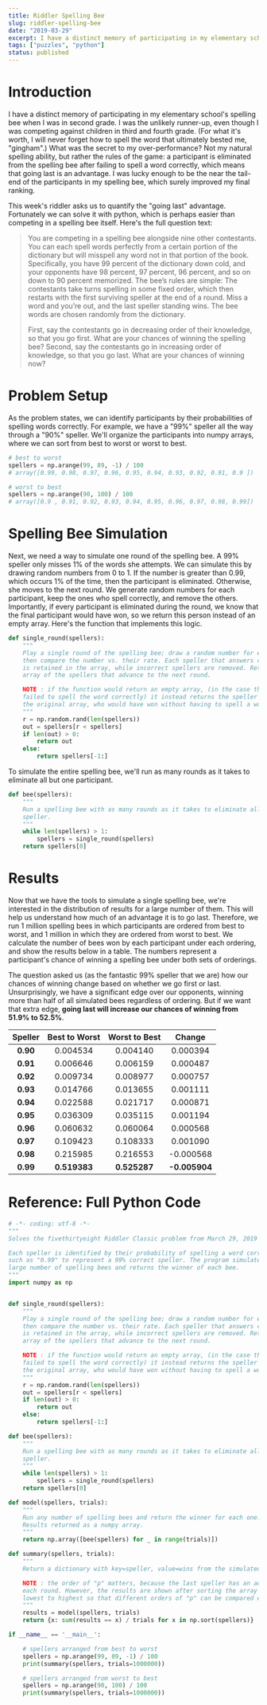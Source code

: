```yaml
---
title: Riddler Spelling Bee
slug: riddler-spelling-bee
date: "2019-03-29"
excerpt: I have a distinct memory of participating in my elementary school's spelling bee when I was in second grade. I was the unlikely runner-up, even though I was competing against children in third and fourth grade. What was the secret to my over-performance? Not my natural spelling ability, but rather the rules of the game - a participant is eliminated from the spelling bee after failing to spell a word correctly, which means that going last is an advantage. I was lucky enough to be the near the tail-end of the participants in my spelling bee, which surely improved my final ranking. This week's Riddler asks us to quantify that advantage.
tags: ["puzzles", "python"]
status: published
---
```


# Introduction

I have a distinct memory of participating in my elementary school's spelling bee when I was in second grade. I was the unlikely runner-up, even though I was competing against children in third and fourth grade. (For what it's worth, I will never forget how to spell the word that ultimately bested me, "gingham".) What was the secret to my over-performance? Not my natural spelling ability, but rather the rules of the game: a participant is eliminated from the spelling bee after failing to spell a word correctly, which means that going last is an advantage. I was lucky enough to be the near the tail-end of the participants in my spelling bee, which surely improved my final ranking.

This week's riddler asks us to quantify the "going last" advantage. Fortunately we can solve it with python, which is perhaps easier than competing in a spelling bee itself. Here's the full question text:

<blockquote>
You are competing in a spelling bee alongside nine other contestants. You can each spell words perfectly from a certain portion of the dictionary but will misspell any word not in that portion of the book. Specifically, you have 99 percent of the dictionary down cold, and your opponents have 98 percent, 97 percent, 96 percent, and so on down to 90 percent memorized. The bee’s rules are simple: The contestants take turns spelling in some fixed order, which then restarts with the first surviving speller at the end of a round. Miss a word and you’re out, and the last speller standing wins. The bee words are chosen randomly from the dictionary.

First, say the contestants go in decreasing order of their knowledge, so that you go first. What are your chances of winning the spelling bee? Second, say the contestants go in increasing order of knowledge, so that you go last. What are your chances of winning now?

</blockquote>

# Problem Setup

As the problem states, we can identify participants by their probabilities of spelling words correctly. For example, we have a "99%" speller all the way through a "90%" speller. We'll organize the participants into numpy arrays, where we can sort from best to worst or worst to best.

```python
# best to worst
spellers = np.arange(99, 89, -1) / 100
# array([0.99, 0.98, 0.97, 0.96, 0.95, 0.94, 0.93, 0.92, 0.91, 0.9 ])

# worst to best
spellers = np.arange(90, 100) / 100
# array([0.9 , 0.91, 0.92, 0.93, 0.94, 0.95, 0.96, 0.97, 0.98, 0.99])
```

# Spelling Bee Simulation

Next, we need a way to simulate one round of the spelling bee. A 99% speller only misses 1% of the words she attempts. We can simulate this by drawing random numbers from 0 to 1. If the number is greater than 0.99, which occurs 1% of the time, then the participant is eliminated. Otherwise, she moves to the next round. We generate random numbers for each participant, keep the ones who spell correctly, and remove the others. Importantly, if every participant is eliminated during the round, we know that the final participant would have won, so we return this person instead of an empty array. Here's the function that implements this logic.

```python
def single_round(spellers):
    """
    Play a single round of the spelling bee; draw a random number for each speller,
    then compare the number vs. their rate. Each speller that answers correctly
    is retained in the array, while incorrect spellers are removed. Returns a new
    array of the spellers that advance to the next round.

    NOTE : if the function would return an empty array, (in the case that every speller
    failed to spell the word correctly) it instead returns the speller listed last in
    the original array, who would have won without having to spell a word.
    """
    r = np.random.rand(len(spellers))
    out = spellers[r < spellers]
    if len(out) > 0:
        return out
    else:
        return spellers[-1:]
```

To simulate the entire spelling bee, we'll run as many rounds as it takes to eliminate all but one participant.

```python
def bee(spellers):
    """
    Run a spelling bee with as many rounds as it takes to eliminate all but one
    speller.
    """
    while len(spellers) > 1:
        spellers = single_round(spellers)
    return spellers[0]
```

# Results

Now that we have the tools to simulate a single spelling bee, we're interested in the distribution of results for a large number of them. This will help us understand how much of an advantage it is to go last. Therefore, we run 1 million spelling bees in which participants are ordered from best to worst, and 1 million in which they are ordered from worst to best. We calculate the number of bees won by each participant under each ordering, and show the results below in a table. The numbers represent a participant's chance of winning a spelling bee under both sets of orderings.

The question asked us (as the fantastic 99% speller that we are) how our chances of winning change based on whether we go first or last. Unsurprisingly, we have a significant edge over our opponents, winning more than half of all simulated bees regardless of ordering. But if we want that extra edge, **going last will increase our chances of winning from 51.9% to 52.5%**.

| Speller  | Best to Worst | Worst to Best |    Change     |
| :------: | :-----------: | :-----------: | :-----------: |
| **0.90** |   0.004534    |   0.004140    |   0.000394    |
| **0.91** |   0.006646    |   0.006159    |   0.000487    |
| **0.92** |   0.009734    |   0.008977    |   0.000757    |
| **0.93** |   0.014766    |   0.013655    |   0.001111    |
| **0.94** |   0.022588    |   0.021717    |   0.000871    |
| **0.95** |   0.036309    |   0.035115    |   0.001194    |
| **0.96** |   0.060632    |   0.060064    |   0.000568    |
| **0.97** |   0.109423    |   0.108333    |   0.001090    |
| **0.98** |   0.215985    |   0.216553    |   -0.000568   |
| **0.99** | **0.519383**  | **0.525287**  | **-0.005904** |

# Reference: Full Python Code

```python
# -*- coding: utf-8 -*-
"""
Solves the fivethirtyeight Riddler Classic problem from March 29, 2019

Each speller is identified by their probability of spelling a word correctly,
such as "0.99" to represent a 99% correct speller. The program simulates a
large number of spelling bees and returns the winner of each bee.
"""
import numpy as np


def single_round(spellers):
    """
    Play a single round of the spelling bee; draw a random number for each speller,
    then compare the number vs. their rate. Each speller that answers correctly
    is retained in the array, while incorrect spellers are removed. Returns a new
    array of the spellers that advance to the next round.

    NOTE : if the function would return an empty array, (in the case that every speller
    failed to spell the word correctly) it instead returns the speller listed last in
    the original array, who would have won without having to spell a word.
    """
    r = np.random.rand(len(spellers))
    out = spellers[r < spellers]
    if len(out) > 0:
        return out
    else:
        return spellers[-1:]

def bee(spellers):
    """
    Run a spelling bee with as many rounds as it takes to eliminate all but one
    speller.
    """
    while len(spellers) > 1:
        spellers = single_round(spellers)
    return spellers[0]

def model(spellers, trials):
    """
    Run any number of spelling bees and return the winner for each one.
    Results returned as a numpy array.
    """
    return np.array([bee(spellers) for _ in range(trials)])

def summary(spellers, trials):
    """
    Return a dictionary with key=speller, value=wins from the simulated results

    NOTE : the order of "p" matters, because the last speller has an advantage
    each round. However, the results are shown after sorting the array from
    lowest to highest so that different orders of "p" can be compared easily.
    """
    results = model(spellers, trials)
    return {x: sum(results == x) / trials for x in np.sort(spellers)}

if __name__ == '__main__':

    # spellers arranged from best to worst
    spellers = np.arange(99, 89, -1) / 100
    print(summary(spellers, trials=1000000))

    # spellers arranged from worst to best
    spellers = np.arange(90, 100) / 100
    print(summary(spellers, trials=1000000))
```
